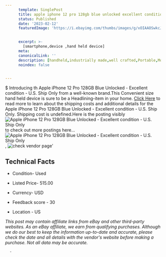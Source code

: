```yaml
---
      template: SinglePost
      title: apple iphone 12 pro 128gb blue unlocked excellent condition u s ship only
      status: Published
      date: '2023-02-12'
      featuredImage: 'https://i.ebayimg.com/thumbs/images/g/xOIAAOSwkcJj1x5o/s-l225.jpg'
       

      excerpt: >-
        [smartphone,device ,hand held device]
      meta:
      canonicalLink: ''
      description: [handheld,industrially made,well crafted,Portable,Mobile,Compact,Convenient,Lightweight,Maneuverable,Man-portable,Miniature,Carriable,Hand-held,Light,Holdable,Transportable,Mobile device,Pocket-sized,On-the-go,Wireless,Cordless,Compact size,Convenient size, smartphone,device ,hand held device]
      noindex: false
      

---
```

$
      Introducing th Apple iPhone 12 Pro 128GB Blue Unlocked  - Excellent condition - U.S. Ship Only from a well-known brand.This Convenient size hand held device is sure to be a Headlining-item in your home. [Click Here](https://www.ebay.com/itm/204240926061?hash=item2f8db5356d%3Ag%3AxOIAAOSwkcJj1x5o&mkevt=1&mkcid=1&mkrid=711-53200-19255-0&campid=%253CePNCampaignId%253E&customid=%253CreferenceId%253E&toolid=10049) to read more to learn about the shipping costs and additional details for the Apple iPhone 12 Pro 128GB Blue Unlocked  - Excellent condition - U.S. Ship Only. Shipping cost is undefined.Here is the posting visibly ![Apple iPhone 12 Pro 128GB Blue Unlocked  - Excellent condition - U.S. Ship Only](https://i.ebayimg.com/thumbs/images/g/xOIAAOSwkcJj1x5o/s-l225.jpg) to check out more postings here... ![Apple iPhone 12 Pro 128GB Blue Unlocked  - Excellent condition - U.S. Ship Only](https://i.ebayimg.com/images/g/xOIAAOSwkcJj1x5o/s-l1600.jpg), ![check vendor page](https://origin-galleryplus.ebayimg.com/ws/web/204240926061_2_0_1/225x225.jpg,https://origin-galleryplus.ebayimg.com/ws/web/204240926061_3_0_1/225x225.jpg,https://origin-galleryplus.ebayimg.com/ws/web/204240926061_4_0_1/225x225.jpg,https://origin-galleryplus.ebayimg.com/ws/web/204240926061_5_0_1/225x225.jpg)'

      

 ## Technical Facts 



     
      

 - Condition- Used 


      

 - Listed Price- 515.00 


      

 - Currency- USD 


      

 - Feedback score - 30 


      

 - Location - US 


      
      

 *_This post may contain affiliate links from eBay and other third-party websites. As an eBay affiliate, we earn from qualifying purchases. Although we do our best to keep the information up-to-date and accurate, please check the date and all details with the vendor's website before making a purchase. Not all data may be accurate._*




      -
